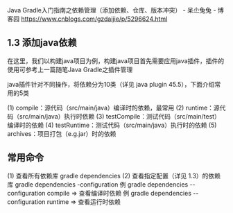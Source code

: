 Java Gradle入门指南之依赖管理（添加依赖、仓库、版本冲突） - 呆尐兔兔 - 博客园 https://www.cnblogs.com/gzdaijie/p/5296624.html

## 1.3 添加java依赖
在这里，我们以构建java项目为例，构建java项目首先需要应用java插件，插件的使用可参考上一篇随笔Java Gradle之插件管理

java插件针对不同操作，将依赖分为10类（详见 java plugin 45.5），下面介绍常用的5类

(1) compile：源代码（src/main/java）编译时的依赖，最常用
(2) runtime：源代码（src/main/java）执行时依赖
(3) testCompile：测试代码（src/main/test）编译时的依赖
(4) testRuntime：测试代码（src/main/java）执行时的依赖
(5) archives：项目打包（e.g.jar）时的依赖

## 常用命令
(1) 查看所有依赖库
gradle dependencies
(2) 查看指定配置（详见 1.3）的依赖库
gradle dependencies -configuration <configuration>
例 gradle dependencies --configuration compile => 查看编译时依赖
例 gradle dependencies --configuration runtime => 查看运行时依赖